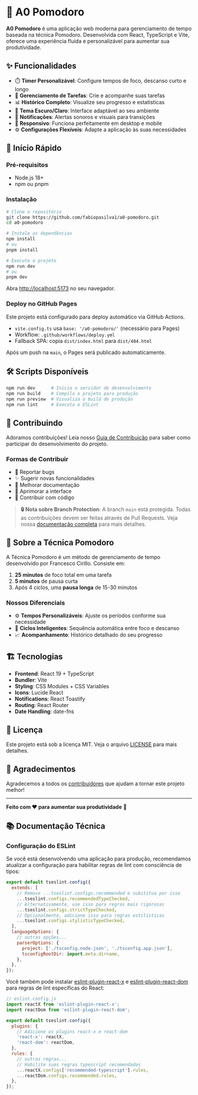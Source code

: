 # 🍅 A0 Pomodoro

**A0 Pomodoro** é uma aplicação web moderna para gerenciamento de tempo baseada
na técnica Pomodoro. Desenvolvida com React, TypeScript e Vite, oferece uma
experiência fluida e personalizável para aumentar sua produtividade.

## ✨ Funcionalidades

- ⏱️ **Timer Personalizável**: Configure tempos de foco, descanso curto e longo
- 📝 **Gerenciamento de Tarefas**: Crie e acompanhe suas tarefas
- 📊 **Histórico Completo**: Visualize seu progresso e estatísticas
- 🎨 **Tema Escuro/Claro**: Interface adaptável ao seu ambiente
- 🔔 **Notificações**: Alertas sonoros e visuais para transições
- 📱 **Responsivo**: Funciona perfeitamente em desktop e mobile
- ⚙️ **Configurações Flexíveis**: Adapte a aplicação às suas necessidades

## 🚀 Início Rápido

### Pré-requisitos

- Node.js 18+
- npm ou pnpm

### Instalação

```bash
# Clone o repositório
git clone https://github.com/fabiopasilva1/a0-pomodoro.git
cd a0-pomodoro

# Instale as dependências
npm install
# ou
pnpm install

# Execute o projeto
npm run dev
# ou
pnpm dev
```

Abra [http://localhost:5173](http://localhost:5173) no seu navegador.

### Deploy no GitHub Pages

Este projeto está configurado para deploy automático via GitHub Actions.

- `vite.config.ts` usa `base: '/a0-pomodoro/'` (necessário para Pages)
- Workflow: `.github/workflows/deploy.yml`
- Fallback SPA: copia `dist/index.html` para `dist/404.html`

Após um push na `main`, o Pages será publicado automaticamente.

## 🛠️ Scripts Disponíveis

```bash
npm run dev      # Inicia o servidor de desenvolvimento
npm run build    # Compila o projeto para produção
npm run preview  # Visualiza o build de produção
npm run lint     # Executa o ESLint
```

## 🤝 Contribuindo

Adoramos contribuições! Leia nosso [Guia de Contribuição](CONTRIBUTING.md) para
saber como participar do desenvolvimento do projeto.

### Formas de Contribuir

- 🐛 Reportar bugs
- ✨ Sugerir novas funcionalidades
- 📝 Melhorar documentação
- 🎨 Aprimorar a interface
- 🔧 Contribuir com código

> **🔒 Nota sobre Branch Protection**: A branch `main` está protegida. Todas as
> contribuições devem ser feitas através de Pull Requests. Veja nossa
> [documentação completa](.github/BRANCH_PROTECTION.md) para mais detalhes.

## 📖 Sobre a Técnica Pomodoro

A Técnica Pomodoro é um método de gerenciamento de tempo desenvolvido por
Francesco Cirillo. Consiste em:

1. **25 minutos** de foco total em uma tarefa
2. **5 minutos** de pausa curta
3. Após 4 ciclos, uma **pausa longa** de 15-30 minutos

### Nossos Diferenciais

- ⚙️ **Tempos Personalizáveis**: Ajuste os períodos conforme sua necessidade
- 🔄 **Ciclos Inteligentes**: Sequência automática entre foco e descanso
- 📈 **Acompanhamento**: Histórico detalhado do seu progresso

## 🏗️ Tecnologias

- **Frontend**: React 19 + TypeScript
- **Bundler**: Vite
- **Styling**: CSS Modules + CSS Variables
- **Icons**: Lucide React
- **Notifications**: React Toastify
- **Routing**: React Router
- **Date Handling**: date-fns

## 📄 Licença

Este projeto está sob a licença MIT. Veja o arquivo [LICENSE](LICENSE) para mais
detalhes.

## 🙏 Agradecimentos

Agradecemos a todos os
[contribuidores](https://github.com/fabiopasilva1/a0-pomodoro/contributors) que
ajudam a tornar este projeto melhor!

---

**Feito com ❤️ para aumentar sua produtividade** 🚀

## 📚 Documentação Técnica

### Configuração do ESLint

Se você está desenvolvendo uma aplicação para produção, recomendamos atualizar a
configuração para habilitar regras de lint com consciência de tipos:

```js
export default tseslint.config({
  extends: [
    // Remove ...tseslint.configs.recommended e substitua por isso
    ...tseslint.configs.recommendedTypeChecked,
    // Alternativamente, use isso para regras mais rigorosas
    ...tseslint.configs.strictTypeChecked,
    // Opcionalmente, adicione isso para regras estilísticas
    ...tseslint.configs.stylisticTypeChecked,
  ],
  languageOptions: {
    // outras opções...
    parserOptions: {
      project: ['./tsconfig.node.json', './tsconfig.app.json'],
      tsconfigRootDir: import.meta.dirname,
    },
  },
});
```

Você também pode instalar
[eslint-plugin-react-x](https://github.com/Rel1cx/eslint-react/tree/main/packages/plugins/eslint-plugin-react-x)
e
[eslint-plugin-react-dom](https://github.com/Rel1cx/eslint-react/tree/main/packages/plugins/eslint-plugin-react-dom)
para regras de lint específicas do React:

```js
// eslint.config.js
import reactX from 'eslint-plugin-react-x';
import reactDom from 'eslint-plugin-react-dom';

export default tseslint.config({
  plugins: {
    // Adicione os plugins react-x e react-dom
    'react-x': reactX,
    'react-dom': reactDom,
  },
  rules: {
    // outras regras...
    // Habilite suas regras typescript recomendadas
    ...reactX.configs['recommended-typescript'].rules,
    ...reactDom.configs.recommended.rules,
  },
});
```
